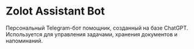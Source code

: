 # Zolot Assistant Bot

Персональный Telegram-бот помощник, созданный на базе ChatGPT.
Используется для управления задачами, хранения документов и напоминаний.
